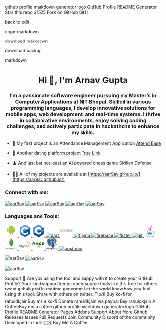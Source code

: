 github profile markdown generator logo
GitHub Profile README Generator
Star this repo
21525
Fork on GitHub
6811

back to edit

copy-markdown

download markdown

download backup

markdown
<h1 align="center">Hi 👋, I'm Arnav Gupta</h1>
<h3 align="center">I’m a passionate software engineer pursuing my Master’s in Computer Applications at NIT Bhopal. Skilled in various programming languages, I develop innovative solutions for mobile apps, web development, and real-time systems. I thrive in collaborative environments, enjoy solving coding challenges, and actively participate in hackathons to enhance my skills.</h3>

- 📅 My first project is an Attendance Management Application [Attend Ease](https://github.com/aar9av/AttendEase)

- 👯 Another dating platform project [True Link](https://github.com/aar9av/True-Link)

- ♟️ And last but not least an AI powered chess game [Sicilian Defense](https://github.com/aar9av/Sicillian_Defence)

- 👨‍💻 All of my projects are available at [https://aar9av.github.io/](https://aar9av.github.io/)

<h3 align="left">Connect with me:</h3>
<p align="left">
<a href="https://linkedin.com/in/aar9av" target="blank"><img align="center" src="https://raw.githubusercontent.com/rahuldkjain/github-profile-readme-generator/master/src/images/icons/Social/linked-in-alt.svg" alt="aar9av" height="30" width="40" /></a>
<a href="https://instagram.com/aar9av" target="blank"><img align="center" src="https://raw.githubusercontent.com/rahuldkjain/github-profile-readme-generator/master/src/images/icons/Social/instagram.svg" alt="aar9av" height="30" width="40" /></a>
<a href="https://www.codechef.com/users/aar9av" target="blank"><img align="center" src="https://cdn.jsdelivr.net/npm/simple-icons@3.1.0/icons/codechef.svg" alt="aar9av" height="30" width="40" /></a>
<a href="https://codeforces.com/profile/aar9av" target="blank"><img align="center" src="https://raw.githubusercontent.com/rahuldkjain/github-profile-readme-generator/master/src/images/icons/Social/codeforces.svg" alt="aar9av" height="30" width="40" /></a>
<a href="https://www.leetcode.com/aar9av" target="blank"><img align="center" src="https://raw.githubusercontent.com/rahuldkjain/github-profile-readme-generator/master/src/images/icons/Social/leet-code.svg" alt="aar9av" height="30" width="40" /></a>
</p>

<h3 align="left">Languages and Tools:</h3>
<p align="left"> <a href="https://developer.android.com" target="_blank" rel="noreferrer"> <img src="https://raw.githubusercontent.com/devicons/devicon/master/icons/android/android-original-wordmark.svg" alt="android" width="40" height="40"/> </a> <a href="https://www.cprogramming.com/" target="_blank" rel="noreferrer"> <img src="https://raw.githubusercontent.com/devicons/devicon/master/icons/c/c-original.svg" alt="c" width="40" height="40"/> </a> <a href="https://www.w3schools.com/cpp/" target="_blank" rel="noreferrer"> <img src="https://raw.githubusercontent.com/devicons/devicon/master/icons/cplusplus/cplusplus-original.svg" alt="cplusplus" width="40" height="40"/> </a> <a href="https://dart.dev" target="_blank" rel="noreferrer"> <img src="https://www.vectorlogo.zone/logos/dartlang/dartlang-icon.svg" alt="dart" width="40" height="40"/> </a> <a href="https://expressjs.com" target="_blank" rel="noreferrer"> <img src="https://raw.githubusercontent.com/devicons/devicon/master/icons/express/express-original-wordmark.svg" alt="express" width="40" height="40"/> </a> <a href="https://www.figma.com/" target="_blank" rel="noreferrer"> <img src="https://www.vectorlogo.zone/logos/figma/figma-icon.svg" alt="figma" width="40" height="40"/> </a> <a href="https://firebase.google.com/" target="_blank" rel="noreferrer"> <img src="https://www.vectorlogo.zone/logos/firebase/firebase-icon.svg" alt="firebase" width="40" height="40"/> </a> <a href="https://flutter.dev" target="_blank" rel="noreferrer"> <img src="https://www.vectorlogo.zone/logos/flutterio/flutterio-icon.svg" alt="flutter" width="40" height="40"/> </a> <a href="https://git-scm.com/" target="_blank" rel="noreferrer"> <img src="https://www.vectorlogo.zone/logos/git-scm/git-scm-icon.svg" alt="git" width="40" height="40"/> </a> <a href="https://www.java.com" target="_blank" rel="noreferrer"> <img src="https://raw.githubusercontent.com/devicons/devicon/master/icons/java/java-original.svg" alt="java" width="40" height="40"/> </a> <a href="https://www.mongodb.com/" target="_blank" rel="noreferrer"> <img src="https://raw.githubusercontent.com/devicons/devicon/master/icons/mongodb/mongodb-original-wordmark.svg" alt="mongodb" width="40" height="40"/> </a> <a href="https://www.mysql.com/" target="_blank" rel="noreferrer"> <img src="https://raw.githubusercontent.com/devicons/devicon/master/icons/mysql/mysql-original-wordmark.svg" alt="mysql" width="40" height="40"/> </a> <a href="https://nodejs.org" target="_blank" rel="noreferrer"> <img src="https://raw.githubusercontent.com/devicons/devicon/master/icons/nodejs/nodejs-original-wordmark.svg" alt="nodejs" width="40" height="40"/> </a> <a href="https://www.postgresql.org" target="_blank" rel="noreferrer"> <img src="https://raw.githubusercontent.com/devicons/devicon/master/icons/postgresql/postgresql-original-wordmark.svg" alt="postgresql" width="40" height="40"/> </a> <a href="https://postman.com" target="_blank" rel="noreferrer"> <img src="https://www.vectorlogo.zone/logos/getpostman/getpostman-icon.svg" alt="postman" width="40" height="40"/> </a> </p>

<p><img align="left" src="https://github-readme-stats.vercel.app/api/top-langs?username=aar9av&show_icons=true&locale=en&layout=compact" alt="aar9av" /></p>

<p>&nbsp;<img align="center" src="https://github-readme-stats.vercel.app/api?username=aar9av&show_icons=true&locale=en" alt="aar9av" /></p>

<p><img align="center" src="https://github-readme-streak-stats.herokuapp.com/?user=aar9av&" alt="aar9av" /></p>

Support 🙏
Are you using the tool and happy with it to create your GitHub Profile?
Your kind support keeps open-source tools like this free for others.
tweet github profile readme generator
Let the world know how you feel using this tool. Share with others on twitter.
Tip💰
Buy ko-fi for rahuldkjainBuy me a ko-fi
Donate rahuldkjain via paypal
Buy rahuldkjain A CoffeeBuy me a coffee
github profile markdown generator logo
GitHub Profile README Generator
Pages
Addons
Support
About
More
Github
Releases
Issues
Pull Requests
Join Community
Discord of the community
Developed in India 🇮🇳
Buy Me A Coffee
